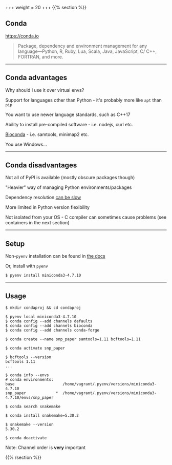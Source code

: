 +++
weight = 20
+++
{{% section %}}

## Conda

<https://conda.io>

> Package, dependency and environment management for any language—Python, R, Ruby, Lua, Scala, Java, JavaScript, C/ C++, FORTRAN, and more.

---

## Conda advantages

<p class="fragment grow">Why should I use it over virtual envs?</p>

<p class="fragment fade-in-then-semi-out">
Support for languages other than Python - it's probably more like <code>apt</code> than <code>pip</code>
</p>
<p class="fragment fade-in-then-semi-out">
You want to use newer language standards, such as C++17
</p>

<p class="fragment fade-in-then-semi-out">
Ability to install pre-compiled software - i.e. nodejs, curl etc.
</p>

<p class="fragment fade-in-then-semi-out">
<a href="https://bioconda.github.io/>">Bioconda</a> - i.e. samtools, minimap2 etc.
</p>

<p class="fragment">
You use Windows...
</p>

---

## Conda disadvantages

<p class="fragment fade-in-then-semi-out">
Not all of PyPI is available (mostly obscure packages though)
</p>

<p class="fragment fade-in-then-semi-out">
"Heavier" way of managing Python environments/packages
</p>

<p class="fragment fade-in-then-semi-out">
Dependency resolution <a href="https://github.com/bioconda/bioconda-recipes/issues/13774">can be slow</a>
</p>

<p class="fragment fade-in-then-semi-out">
More limited in Python version flexibility
</p>

<p class="fragment">
Not isolated from your OS - C compiler can sometimes cause problems (see containers in the next section)
</p>


---

## Setup

Non-`pyenv` installation can be found in [the docs](https://docs.conda.io/projects/conda/en/latest/user-guide/install/index.html)

Or, install with `pyenv`

```shell
$ pyenv install miniconda3-4.7.10
```


---

## Usage

```shell
$ mkdir condaproj && cd condaproj

$ pyenv local miniconda3-4.7.10
$ conda config --add channels defaults
$ conda config --add channels bioconda
$ conda config --add channels conda-forge

$ conda create --name snp_paper samtools=1.11 bcftools=1.11

$ conda activate snp_paper

$ bcftools --version
bcftools 1.11
...

$ conda info --envs
# conda environments:
base                     /home/vagrant/.pyenv/versions/miniconda3-4.7.10
snp_paper             *  /home/vagrant/.pyenv/versions/miniconda3-4.7.10/envs/snp_paper

$ conda search snakemake

$ conda install snakemake=5.30.2

$ snakemake --version
5.30.2

$ conda deactivate
```

Note: Channel order is **very** important

{{% /section %}}
